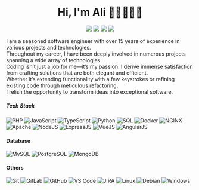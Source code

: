 <h1 align="center"> Hi, I'm Ali 👋🏼👨🏻‍💻 </h1>
<p align="center">
    <a href="https://www.linkedin.com/in/alielsayedsalem" target="_blank"><img src="https://img.shields.io/badge/-alielsayedsalem-0072b1?style=flat-square&logo=Linkedin&logoColor=white"/></a>
    <a href="https://twitter.com/alielmasry" target="_blank"><img src="https://img.shields.io/badge/-@alielmasry-00acee?style=flat-square&logo=Twitter&logoColor=white"/></a>
    <a href="https://www.instagram.com/ali.elmasery" target="_blank"><img src="https://img.shields.io/badge/-ali.elmasry-E4415F?style=flat-square&logo=instagram&logoColor=white"/></a>
    <a href="https://alisalem.me" target="_blank"><img src="https://img.shields.io/badge/-alisalem.me-071a2c?style=flat-square&logo=wordpress&logoColor=white"/></a>
  </p>


I am a seasoned software engineer with over 15 years of experience in various projects and technologies. <br />
Throughout my career, I have been deeply involved in numerous projects spanning a wide array of technologies. <br /> 
Coding isn’t just a job for me—it’s my passion. I derive immense satisfaction from crafting solutions that are both elegant and efficient. <br /> 
Whether it’s extending functionality with a few keystrokes or refining existing code through meticulous refactoring, <br />
I relish the opportunity to transform ideas into exceptional software.


##### Tech Stack
![PHP](https://img.shields.io/badge/-PHP-071a2c?style=flat-square&logo=php)
![JavaScript](https://img.shields.io/badge/-JavaScript-071a2c?style=flat-square&logo=javascript)
![TypeScript](https://img.shields.io/badge/-TypeScript-071a2c?style=flat-square&logo=typescript)
![Python](https://img.shields.io/badge/-Python-071a2c?style=flat-square&logo=python)
![SQL](https://img.shields.io/badge/-SQL-071a2c?style=flat-square&logo=sql)
![Docker](https://img.shields.io/badge/-Docker-071a2c?style=flat-square&logo=docker)
![NGINX](http://img.shields.io/badge/-NGINX-071a2c?style=flat-square&logo=nginx&logoColor=ffffff)
![Apache](http://img.shields.io/badge/-apache-071a2c?style=flat-square&logo=apache&logoColor=ffffff)
![NodeJS](https://img.shields.io/badge/-NodeJS-071a2c?style=flat-square&logo=Node.js)
![ExpressJS](https://img.shields.io/badge/-ExpressJS-071a2c?style=flat-square&logo=express.js)
![VueJS](https://img.shields.io/badge/-VueJS-071a2c?style=flat-square&logo=vue.js)
![AngularJS](https://img.shields.io/badge/-AngularJS-071a2c?style=flat-square&logo=angular)

#### Database
![MySQL](https://img.shields.io/badge/-MySQL-071a2c?style=flat-square&logo=mysql)
![PostgreSQL](https://img.shields.io/badge/-PostgreSQL-071a2c?style=flat-square&logo=postgresql)
![MongoDB](https://img.shields.io/badge/-MongoDB-071a2c?style=flat-square&logo=mongodb)

#### Others
![Git](https://img.shields.io/badge/-Git-%23F05032?style=flat-square&logo=git&logoColor=%23ffffff)
![GitLab](https://img.shields.io/badge/-GitLab-FCA121?style=flat-square&logo=gitlab)
![GitHub](https://img.shields.io/badge/-GitHub-181717?style=flat-square&logo=github)
![VS Code](http://img.shields.io/badge/-VS%20Code-007ACC?style=flat-square&logo=visual-studio-code&logoColor=ffffff)
![JIRA](http://img.shields.io/badge/-jira-007ACC?style=flat-square&logo=jira&logoColor=ffffff)
![Linux](https://img.shields.io/badge/-Linux-222222?style=flat-square&logo=linux&logoColor=FCC624)
![Debian](http://img.shields.io/badge/-Debian-A81D33?style=flat-square&logo=debian&logoColor=ffffff)
![Windows](http://img.shields.io/badge/-Windows-0078D6?style=flat-square&logo=windows&logoColor=ffffff)
